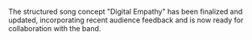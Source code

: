 The structured song concept "Digital Empathy" has been finalized and updated, incorporating recent audience feedback and is now ready for collaboration with the band.
